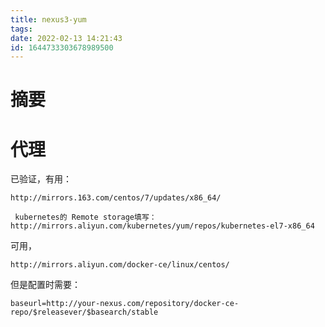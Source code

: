 ```yaml
---
title: nexus3-yum
tags: 
date: 2022-02-13 14:21:43
id: 1644733303678989500
---
```

# 摘要







# 代理

已验证，有用：

```
http://mirrors.163.com/centos/7/updates/x86_64/
```

```
 kubernetes的 Remote storage填写： http://mirrors.aliyun.com/kubernetes/yum/repos/kubernetes-el7-x86_64
```





可用，

```
http://mirrors.aliyun.com/docker-ce/linux/centos/
```

但是配置时需要：

```
baseurl=http://your-nexus.com/repository/docker-ce-repo/$releasever/$basearch/stable
```


